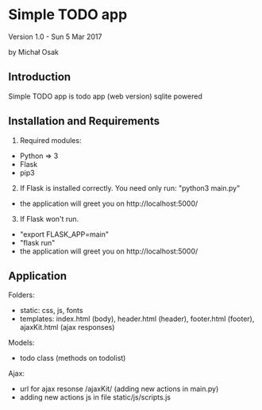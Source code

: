 Simple TODO app
========
Version 1.0 - Sun 5 Mar 2017

by Michał Osak

Introduction
------------

Simple TODO app is todo app (web version) sqlite powered

Installation and Requirements
-------------

1. Required modules:
+ Python => 3
+ Flask
+ pip3

2. If Flask is installed correctly. You need only run: "python3 main.py" 
   
+ the application will greet you on http://localhost:5000/
   
3. If Flask won't run.
 
+ "export FLASK_APP=main"
+ "flask run"
+ the application will greet you on http://localhost:5000/

Application
----------

Folders:
+ static: css, js, fonts
+ templates: index.html (body), header.html (header), footer.html (footer), ajaxKit.html (ajax responses)

Models:
+ todo class (methods on todolist)

Ajax:
+ url for ajax resonse /ajaxKit/<action> (adding new actions in main.py) 
+ adding new actions js in file static/js/scripts.js

	
	